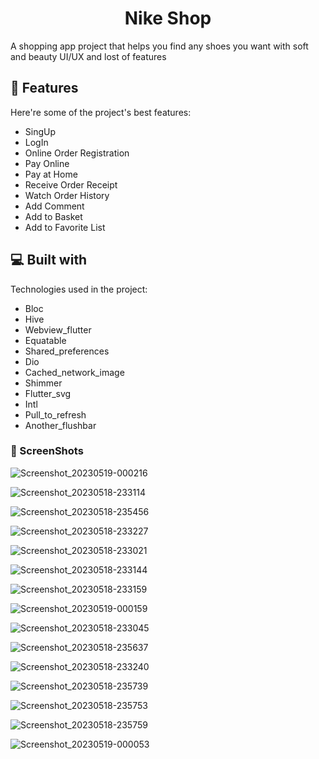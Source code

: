 <h1 align="center" id="title">Nike Shop</h1>

<p id="description">A shopping app project that helps you find any shoes you want with soft and beauty UI/UX and lost of features</p>

 
<h2>🦉 Features</h2>

Here're some of the project's best features:

*   SingUp
*   LogIn
*   Online Order Registration
*   Pay Online
*   Pay at Home
*   Receive Order Receipt
*   Watch Order History
*   Add Comment
*   Add to Basket
*   Add to Favorite List

  
<h2>💻 Built with</h2>

Technologies used in the project:

*   Bloc
*   Hive
*   Webview_flutter
*   Equatable
*   Shared_preferences
*   Dio
*   Cached_network_image
*   Shimmer
*   Flutter_svg
*   Intl
*   Pull_to_refresh
*   Another_flushbar

<h3>🦖 ScreenShots</h3> 

![Screenshot_20230519-000216](https://github.com/poyaaghajani/Nike-Shop/assets/107408431/4bd2915c-630d-4d0d-829b-931f5670c47a)





![Screenshot_20230518-233114](https://github.com/poyaaghajani/Nike-Shop/assets/107408431/cd8669c6-f1ab-435f-bee4-6844640280e3)




![Screenshot_20230518-235456](https://github.com/poyaaghajani/Nike-Shop/assets/107408431/ef7d2b82-92b7-4302-a7b5-97183680690e)





![Screenshot_20230518-233227](https://github.com/poyaaghajani/Nike-Shop/assets/107408431/5822767d-ff5f-4ad6-8a53-afe96d3a1fcf)





![Screenshot_20230518-233021](https://github.com/poyaaghajani/Nike-Shop/assets/107408431/63367781-c3aa-4e50-956f-753bb939ba13)




![Screenshot_20230518-233144](https://github.com/poyaaghajani/Nike-Shop/assets/107408431/d6217e7c-85e8-4553-8fd3-ce1ee8bc7ac1)





![Screenshot_20230518-233159](https://github.com/poyaaghajani/Nike-Shop/assets/107408431/587f95ac-f026-4012-b342-58f9caf7759a)





![Screenshot_20230519-000159](https://github.com/poyaaghajani/Nike-Shop/assets/107408431/2a275287-dc36-4f80-a6f8-dfeaccd54611)





![Screenshot_20230518-233045](https://github.com/poyaaghajani/Nike-Shop/assets/107408431/0af77794-2b8b-4746-8827-ce28ff5e574c)




![Screenshot_20230518-235637](https://github.com/poyaaghajani/Nike-Shop/assets/107408431/5c00fce9-9209-43b0-8210-c02dace60f70)




![Screenshot_20230518-233240](https://github.com/poyaaghajani/Nike-Shop/assets/107408431/bd06d941-4174-47ec-b099-e523f7c4311a)





![Screenshot_20230518-235739](https://github.com/poyaaghajani/Nike-Shop/assets/107408431/08c21d9b-f68b-41b2-8443-d4f839f501cb)




![Screenshot_20230518-235753](https://github.com/poyaaghajani/Nike-Shop/assets/107408431/a0041a44-56c6-4986-8094-83d461cdce5c)




![Screenshot_20230518-235759](https://github.com/poyaaghajani/Nike-Shop/assets/107408431/48e79a62-208e-43cc-97ea-231334ad7dda)





![Screenshot_20230519-000053](https://github.com/poyaaghajani/Nike-Shop/assets/107408431/461e784b-c18a-4807-9df4-ee2a6739fe0f)



